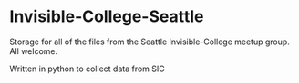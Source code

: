 # Invisible-College-Seattle
Storage for all of the files from the Seattle Invisible-College meetup group. All welcome. 

Written in python to collect data from SIC
